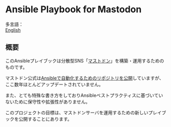 # Ansible Playbook for Mastodon

多言語：  
[English](README.md)

## 概要

このAnsibleプレイブックは分散型SNS「[マストドン](https://joinmastodon.org/)」を構築・運用するためのものです。

マストドン公式は[Ansibleで自動化するためのリポジトリを公開](https://github.com/mastodon/mastodon-ansible)していますが、ここ数年ほとんどアップデートされていません。

また、とても特殊な書き方をしておりAnsibleベストプラクティスに基づいていないために保守性や拡張性がありません。

このプロジェクトの目標は、マストドンサーバを運用するための新しいプレイブックを公開することにあります。